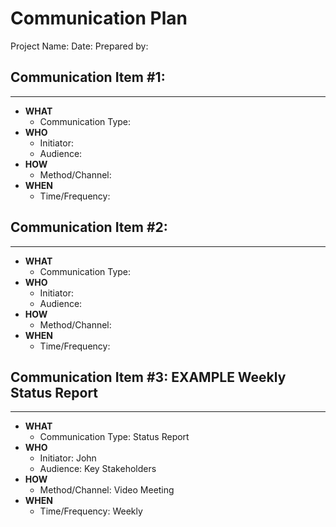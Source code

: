 # Communication Plan
Project Name: 
Date: 
Prepared by: 
## Communication Item #1:
---
- **WHAT**
	- Communication Type: 
- **WHO**
	- Initiator: 
	- Audience: 
- **HOW**
	- Method/Channel: 
- **WHEN**
	- Time/Frequency: 
## Communication Item #2:
---
- **WHAT**
	- Communication Type: 
- **WHO**
	- Initiator: 
	- Audience: 
- **HOW**
	- Method/Channel: 
- **WHEN**
	- Time/Frequency: 
## Communication Item #3: EXAMPLE Weekly Status Report
---
- **WHAT**
	- Communication Type: Status Report
- **WHO**
	- Initiator: John 
	- Audience: Key Stakeholders
- **HOW**
	- Method/Channel: Video Meeting 
- **WHEN**
	- Time/Frequency: Weekly